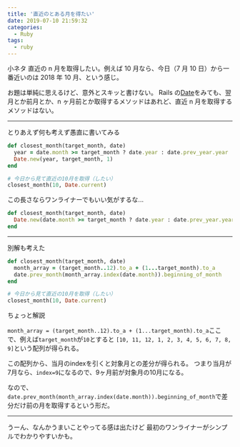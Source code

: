 ```yaml
---
title: '直近のとある月を得たい'
date: 2019-07-10 21:59:32
categories:
  - Ruby
tags:
  - ruby
---
```


小ネタ
直近の n 月を取得したい。例えば 10 月なら、今日（7 月 10 日）から一番近いのは 2018 年 10 月、という感じ。

<!-- more -->

お題は単純に思えるけど、意外とスキッと書けない。
Rails の[Date](http://railsdoc.com/references/Date)をみても、翌月とか前月とか、n ヶ月前とか取得するメソッドはあれど、直近 n 月を取得するメソッドはない。

---

とりあえず何も考えず愚直に書いてみる

```ruby
def closest_month(target_month, date)
  year = date.month >= target_month ? date.year : date.prev_year.year
  Date.new(year, target_month, 1)
end

# 今日から見て直近の10月を取得（したい）
closest_month(10, Date.current)
```

この長さならワンライナーでもいい気がするな...

```ruby
def closest_month(target_month, date)
  Date.new(date.month >= target_month ? date.year : date.prev_year.year, target_month, 1)
end
```

---

別解も考えた

```ruby
def closest_month(target_month, date)
  month_array = (target_month..12).to_a + (1...target_month).to_a
  date.prev_month(month_array.index(date.month)).beginning_of_month
end

# 今日から見て直近の10月を取得（したい）
closest_month(10, Date.current)
```

ちょっと解説

`month_array = (target_month..12).to_a + (1...target_month).to_a`ここで、例えば`target_month`が`10`とすると
`[10, 11, 12, 1, 2, 3, 4, 5, 6, 7, 8, 9]`という配列が得られる。

この配列から、当月のindexを引くと対象月との差分が得られる。
つまり当月が7月なら、`index=9`になるので、9ヶ月前が対象月の10月になる。

なので、`date.prev_month(month_array.index(date.month)).beginning_of_month`で差分だけ前の月を取得するという形だ。

---

うーん、なんかうまいことやってる感は出たけど
最初のワンライナーがシンプルでわかりやすいかも。
